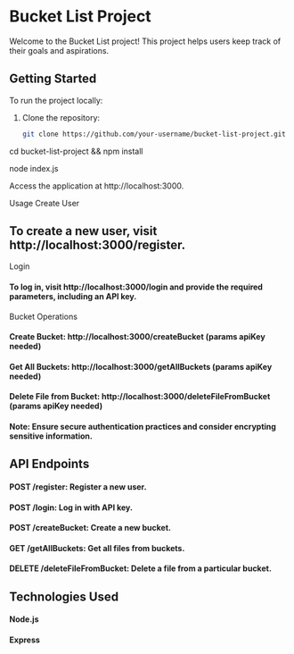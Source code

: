 # Bucket List Project

Welcome to the Bucket List project! This project helps users keep track of their goals and aspirations.

## Getting Started

To run the project locally:

1. Clone the repository:

   ```bash
   git clone https://github.com/your-username/bucket-list-project.git
cd bucket-list-project && npm install

node index.js

Access the application at http://localhost:3000.

Usage
Create User
## To create a new user, visit http://localhost:3000/register.
Login
#### To log in, visit http://localhost:3000/login and provide the required parameters, including an API key.
Bucket Operations
#### Create Bucket: http://localhost:3000/createBucket (params apiKey needed)
#### Get All Buckets: http://localhost:3000/getAllBuckets (params apiKey needed)
#### Delete File from Bucket: http://localhost:3000/deleteFileFromBucket (params apiKey needed)
#### Note: Ensure secure authentication practices and consider encrypting sensitive information.

## API Endpoints
#### POST /register: Register a new user.
#### POST /login: Log in with API key.
#### POST /createBucket: Create a new bucket.
#### GET /getAllBuckets: Get all files from buckets.
#### DELETE /deleteFileFromBucket: Delete a file from a particular bucket.

## Technologies Used
#### Node.js
#### Express
